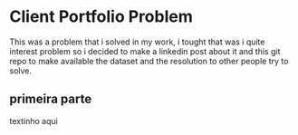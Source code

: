 # Client Portfolio Problem

This was a problem that i solved in my work, i tought that was i quite interest problem so i decided to make a linkedin post about it and this git repo to make available the dataset and the resolution to other people try to solve.

## primeira parte

textinho aqui